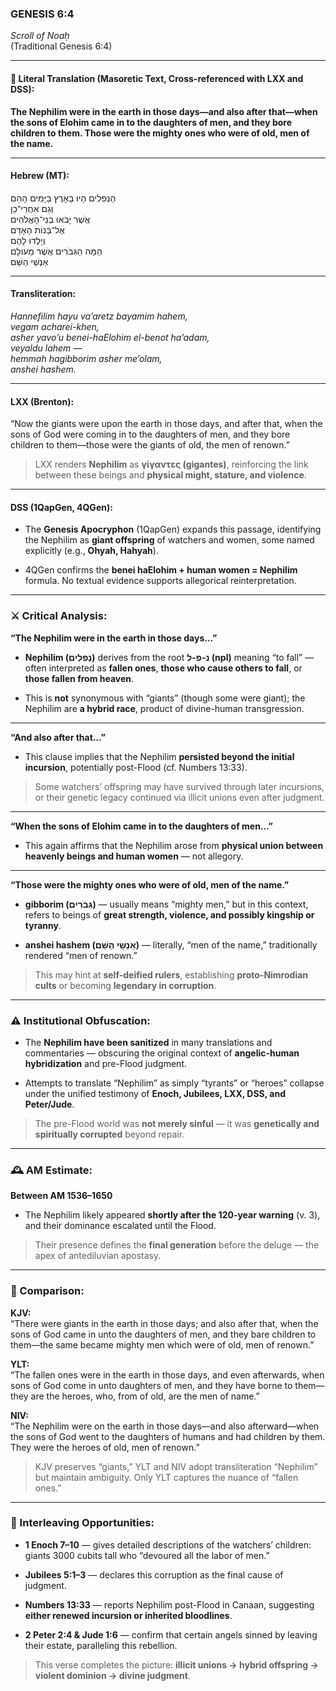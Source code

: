 ### **GENESIS 6:4**

_Scroll of Noaḥ_  
(Traditional Genesis 6:4)

---

#### 📜 Literal Translation (Masoretic Text, Cross-referenced with LXX and DSS):

**The Nephilim were in the earth in those days—and also after that—when the sons of Elohim came in to the daughters of men, and they bore children to them. Those were the mighty ones who were of old, men of the name.**

---

#### Hebrew (MT):

הַנְּפִלִים הָיוּ בָאָרֶץ בַּיָּמִים הָהֵם  
וְגַם אַחֲרֵי־כֵן  
אֲשֶׁר יָבֹאוּ בְנֵי־הָאֱלֹהִים  
אֶל־בְּנוֹת הָאָדָם  
וְיָלְדוּ לָהֶם  
הֵמָּה הַגִּבֹּרִים אֲשֶׁר מֵעוֹלָם  
אַנְשֵׁי הַשֵּׁם

---

#### Transliteration:

_Hannefilim hayu va’aretz bayamim hahem,  
vegam acharei-khen,  
asher yavo’u benei-haElohim el-benot ha’adam,  
veyaldu lahem —  
hemmah hagibborim asher me’olam,  
anshei hashem._

---

#### LXX (Brenton):

“Now the giants were upon the earth in those days, and after that, when the sons of God were coming in to the daughters of men, and they bore children to them—those were the giants of old, the men of renown.”

> LXX renders **Nephilim** as **γίγαντες (gigantes)**, reinforcing the link between these beings and **physical might, stature, and violence**.

---

#### DSS (1QapGen, 4QGen):

- The **Genesis Apocryphon** (1QapGen) expands this passage, identifying the Nephilim as **giant offspring** of watchers and women, some named explicitly (e.g., **Ohyah, Hahyah**).
    
- 4QGen confirms the **benei haElohim + human women = Nephilim** formula. No textual evidence supports allegorical reinterpretation.
    

---

### ⚔️ Critical Analysis:

**“The Nephilim were in the earth in those days…”**

- **Nephilim (נְפִלִים)** derives from the root **נ-פ-ל (npl)** meaning “to fall” — often interpreted as **fallen ones**, **those who cause others to fall**, or **those fallen from heaven**.
    
- This is **not** synonymous with “giants” (though some were giant); the Nephilim are **a hybrid race**, product of divine-human transgression.
    

---

**“And also after that…”**

- This clause implies that the Nephilim **persisted beyond the initial incursion**, potentially post-Flood (cf. Numbers 13:33).
    

> Some watchers’ offspring may have survived through later incursions, or their genetic legacy continued via illicit unions even after judgment.

---

**“When the sons of Elohim came in to the daughters of men…”**

- This again affirms that the Nephilim arose from **physical union between heavenly beings and human women** — not allegory.
    

---

**“Those were the mighty ones who were of old, men of the name.”**

- **gibborim (גִּבֹּרִים)** — usually means “mighty men,” but in this context, refers to beings of **great strength, violence, and possibly kingship or tyranny**.
    
- **anshei hashem (אַנְשֵׁי הַשֵּׁם)** — literally, “men of the name,” traditionally rendered “men of renown.”
    

> This may hint at **self-deified rulers**, establishing **proto-Nimrodian cults** or becoming **legendary in corruption**.

---

### ⚠️ Institutional Obfuscation:

- The **Nephilim have been sanitized** in many translations and commentaries — obscuring the original context of **angelic-human hybridization** and pre-Flood judgment.
    
- Attempts to translate “Nephilim” as simply “tyrants” or “heroes” collapse under the unified testimony of **Enoch, Jubilees, LXX, DSS, and Peter/Jude**.
    

> The pre-Flood world was **not merely sinful** — it was **genetically and spiritually corrupted** beyond repair.

---

### 🕰️ AM Estimate:

**Between AM 1536–1650**

- The Nephilim likely appeared **shortly after the 120-year warning** (v. 3), and their dominance escalated until the Flood.
    

> Their presence defines the **final generation** before the deluge — the apex of antediluvian apostasy.

---

### 📖 Comparison:

**KJV:**  
“There were giants in the earth in those days; and also after that, when the sons of God came in unto the daughters of men, and they bare children to them—the same became mighty men which were of old, men of renown.”

**YLT:**  
“The fallen ones were in the earth in those days, and even afterwards, when sons of God come in unto daughters of men, and they have borne to them—they are the heroes, who, from of old, are the men of name.”

**NIV:**  
“The Nephilim were on the earth in those days—and also afterward—when the sons of God went to the daughters of humans and had children by them. They were the heroes of old, men of renown.”

> KJV preserves “giants,” YLT and NIV adopt transliteration “Nephilim” but maintain ambiguity. Only YLT captures the nuance of “fallen ones.”

---

### 🔗 Interleaving Opportunities:

- **1 Enoch 7–10** — gives detailed descriptions of the watchers’ children: giants 3000 cubits tall who “devoured all the labor of men.”
    
- **Jubilees 5:1–3** — declares this corruption as the final cause of judgment.
    
- **Numbers 13:33** — reports Nephilim post-Flood in Canaan, suggesting **either renewed incursion or inherited bloodlines**.
    
- **2 Peter 2:4 & Jude 1:6** — confirm that certain angels sinned by leaving their estate, paralleling this rebellion.
    

> This verse completes the picture: **illicit unions → hybrid offspring → violent dominion → divine judgment**.